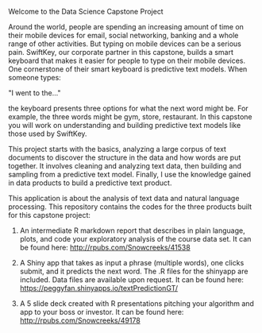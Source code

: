 Welcome to the Data Science Capstone Project

Around the world, people are spending an increasing amount of time on their mobile devices for email, social networking, banking and a whole range of other activities. But typing on mobile devices can be a serious pain. SwiftKey, our corporate partner in this capstone, builds a smart keyboard that makes it easier for people to type on their mobile devices. One cornerstone of their smart keyboard is predictive text models. When someone types:

"I went to the..."

the keyboard presents three options for what the next word might be. For example, the three words might be gym, store, restaurant. In this capstone you will work on understanding and building predictive text models like those used by SwiftKey.

This project starts with the basics, analyzing a large corpus of text documents to discover the structure in the data and how words are put together. It involves cleaning and analyzing text data, then building and sampling from a predictive text model. Finally, I use the knowledge gained in data products to build a predictive text product.

This application is about the analysis of text data and natural language processing. This repository contains the codes for the three products built for this capstone project:  

1. An intermediate R markdown report that describes in plain language, plots, and code your exploratory analysis of the course data set. It can be found here: http://rpubs.com/Snowcreeks/41538

2. A Shiny app that takes as input a phrase (multiple words), one clicks submit, and it predicts the next word. The .R files for the shinyapp are included. Data files are available upon request.
It can be found here: https://peggyfan.shinyapps.io/textPredictionGT/

3. A 5 slide deck created with R presentations pitching your algorithm and app to your boss or investor.
It can be found here: http://rpubs.com/Snowcreeks/49178


